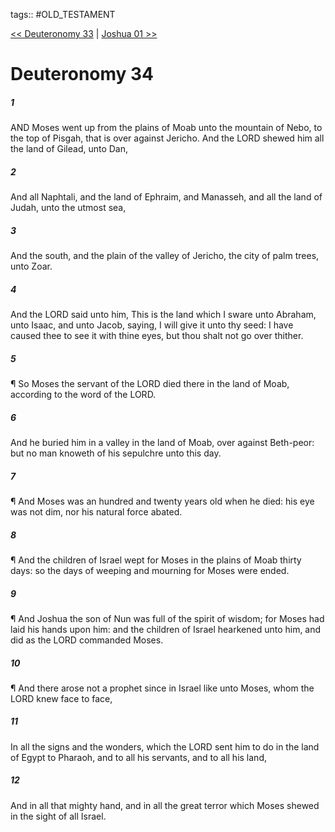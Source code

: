 tags:: #OLD_TESTAMENT

[<< Deuteronomy 33](OLD_TESTAMENT/05_Deuteronomy/Deuteronomy_33.md) | [Joshua 01 >>](OLD_TESTAMENT/06_Joshua/Joshua_01.md)

# Deuteronomy 34

##### 1

AND Moses went up from the plains of Moab unto the mountain of Nebo, to the top of Pisgah, that is over against Jericho. And the LORD shewed him all the land of Gilead, unto Dan,

##### 2

And all Naphtali, and the land of Ephraim, and Manasseh, and all the land of Judah, unto the utmost sea,

##### 3

And the south, and the plain of the valley of Jericho, the city of palm trees, unto Zoar.

##### 4

And the LORD said unto him, This is the land which I sware unto Abraham, unto Isaac, and unto Jacob, saying, I will give it unto thy seed: I have caused thee to see it with thine eyes, but thou shalt not go over thither.

##### 5

¶ So Moses the servant of the LORD died there in the land of Moab, according to the word of the LORD.

##### 6

And he buried him in a valley in the land of Moab, over against Beth-peor: but no man knoweth of his sepulchre unto this day.

##### 7

¶ And Moses was an hundred and twenty years old when he died: his eye was not dim, nor his natural force abated.

##### 8

¶ And the children of Israel wept for Moses in the plains of Moab thirty days: so the days of weeping and mourning for Moses were ended.

##### 9

¶ And Joshua the son of Nun was full of the spirit of wisdom; for Moses had laid his hands upon him: and the children of Israel hearkened unto him, and did as the LORD commanded Moses.

##### 10

¶ And there arose not a prophet since in Israel like unto Moses, whom the LORD knew face to face,

##### 11

In all the signs and the wonders, which the LORD sent him to do in the land of Egypt to Pharaoh, and to all his servants, and to all his land,

##### 12

And in all that mighty hand, and in all the great terror which Moses shewed in the sight of all Israel.
